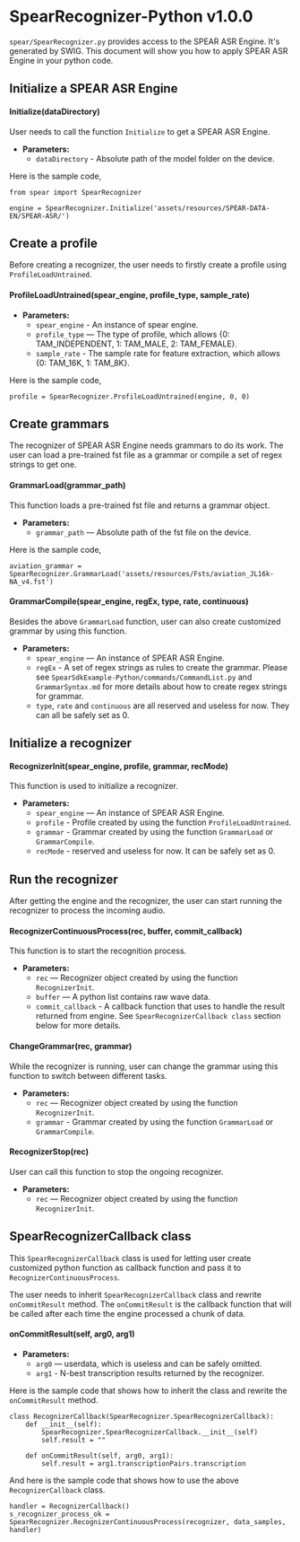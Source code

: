 # SpearRecognizer-Python v1.0.0

`spear/SpearRecognizer.py` provides access to the SPEAR ASR Engine. It's generated by SWIG. This
document will show you how to apply SPEAR ASR Engine in your python code.

## Initialize a SPEAR ASR Engine

#### Initialize(dataDirectory)
User needs to call the function `Initialize` to get a SPEAR ASR Engine.

 * **Parameters:**
    * `dataDirectory` - Absolute path of the model folder on the device. 

Here is the sample code,

```
from spear import SpearRecognizer

engine = SpearRecognizer.Initialize('assets/resources/SPEAR-DATA-EN/SPEAR-ASR/')
```

## Create a profile
Before creating a recognizer, the user needs to firstly create a profile using `ProfileLoadUntrained`.

#### ProfileLoadUntrained(spear_engine, profile_type, sample_rate)

 * **Parameters:**
    * `spear_engine` - An instance of spear engine.
    * `profile_type` — The type of profile, which allows {0: TAM_INDEPENDENT, 1: TAM_MALE, 2: TAM_FEMALE}.
    * `sample_rate` - The sample rate for feature extraction, which allows {0: TAM_16K, 1: TAM_8K}.

Here is the sample code,

```
profile = SpearRecognizer.ProfileLoadUntrained(engine, 0, 0)
```

## Create grammars

The recognizer of SPEAR ASR Engine needs grammars to do its work. The user can load a pre-trained
fst file as a grammar or compile a set of regex strings to get one.

#### GrammarLoad(grammar_path)

This function loads a pre-trained fst file and returns a grammar object.

 * **Parameters:**
    * `grammar_path` — Absolute path of the fst file on the device.

Here is the sample code,

```
aviation_grammar = SpearRecognizer.GrammarLoad('assets/resources/Fsts/aviation_JL16k-NA_v4.fst')
```

#### GrammarCompile(spear_engine, regEx, type, rate, continuous)
Besides the above `GrammarLoad` function, user can also create customized grammar by using this
function.

 * **Parameters:**
    * `spear_engine` — An instance of SPEAR ASR Engine.
    * `regEx` - A set of regex strings as rules to create the grammar. Please see
      `SpearSdkExample-Python/commands/CommandList.py` and `GrammarSyntax.md` for more details about
      how to create regex strings for grammar.
    * `type`, `rate` and `continuous` are all reserved and useless for now. They can all be safely set as 0.


## Initialize a recognizer

#### RecognizerInit(spear_engine, profile, grammar, recMode)
This function is used to initialize a recognizer.

 * **Parameters:**
    * `spear_engine` — An instance of SPEAR ASR Engine.
    * `profile` - Profile created by using the function `ProfileLoadUntrained`.
    * `grammar` - Grammar created by using the function `GrammarLoad` or `GrammarCompile`.
    * `recMode` - reserved and useless for now. It can be safely set as 0.

## Run the recognizer
After getting the engine and the recognizer, the user can start running the recognizer to process
the incoming audio.

#### RecognizerContinuousProcess(rec, buffer, commit_callback)
This function is to start the recognition process.
 
 * **Parameters:**
    * `rec` — Recognizer object created by using the function `RecognizerInit`.
    * `buffer` — A python list contains raw wave data.
    * `commit_callback` - A callback function that uses to handle the result returned from engine.
                          See `SpearRecognizerCallback class` section below for more details.

#### ChangeGrammar(rec, grammar)
While the recognizer is running, user can change the grammar using this function to switch between
different tasks.

 * **Parameters:**
    * `rec` — Recognizer object created by using the function `RecognizerInit`.
    * `grammar` - Grammar created by using the function `GrammarLoad` or `GrammarCompile`.

#### RecognizerStop(rec)
User can call this function to stop the ongoing recognizer.

 * **Parameters:**
    * `rec` — Recognizer object created by using the function `RecognizerInit`.

## SpearRecognizerCallback class

This `SpearRecognizerCallback` class is used for letting user create customized python function as callback 
function and pass it to `RecognizerContinuousProcess`.

The user needs to inherit `SpearRecognizerCallback` class and rewrite `onCommitResult` method. The
`onCommitResult` is the callback function that will be called after each time the engine processed a
chunk of data.

#### onCommitResult(self, arg0, arg1)

 * **Parameters:**
    * `arg0` — userdata, which is useless and can be safely omitted.
    * `arg1` - N-best transcription results returned by the recognizer.

Here is the sample code that shows how to inherit the class and rewrite the `onCommitResult` method.

```
class RecognizerCallback(SpearRecognizer.SpearRecognizerCallback):
    def __init__(self):
        SpearRecognizer.SpearRecognizerCallback.__init__(self)
        self.result = ""

    def onCommitResult(self, arg0, arg1):
        self.result = arg1.transcriptionPairs.transcription
```

And here is the sample code that shows how to use the above `RecognizerCallback` class.
```
handler = RecognizerCallback()
s_recognizer_process_ok = SpearRecognizer.RecognizerContinuousProcess(recognizer, data_samples, handler)
```

